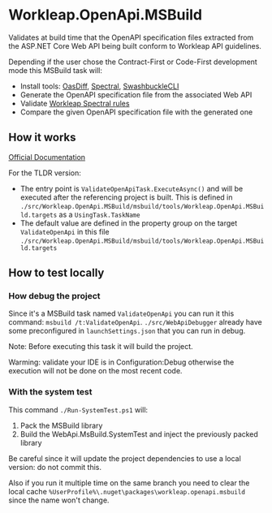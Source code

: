 # Workleap.OpenApi.MSBuild

Validates at build time that the OpenAPI specification files extracted from the ASP.NET Core Web API being built conform to Workleap API guidelines.

Depending if the user chose the Contract-First or Code-First development mode this MSBuild task will:

- Install tools: [OasDiff](https://github.com/Tufin/oasdiff), [Spectral](https://github.com/stoplightio/spectral), [SwashbuckleCLI](https://github.com/domaindrivendev/Swashbuckle.AspNetCore?tab=readme-ov-file#swashbuckleaspnetcorecli)
- Generate the OpenAPI specification file from the associated Web API
- Validate [Workleap Spectral rules](https://github.com/gsoft-inc/wl-api-guidelines/blob/main/.spectral.yaml)
- Compare the given OpenAPI specification file with the generated one

## How it works

[Official Documentation](https://learn.microsoft.com/en-us/visualstudio/msbuild/tutorial-custom-task-code-generation?view=vs-2022#include-msbuild-properties-and-targets-in-a-package)

For the TLDR version: 

- The entry point is `ValidateOpenApiTask.ExecuteAsync()` and will be executed after the referencing project is built. This is defined in `./src/Workleap.OpenApi.MSBuild/msbuild/tools/Workleap.OpenApi.MSBuild.targets` as a `UsingTask.TaskName`
- The default value are defined in the property group on the target `ValidateOpenApi` in this file `./src/Workleap.OpenApi.MSBuild/msbuild/tools/Workleap.OpenApi.MSBuild.targets`

## How to test locally

### How debug the project

Since it's a MSBuild task named `ValidateOpenApi` you can run it this command: `msbuild /t:ValidateOpenApi`. `./src/WebApiDebugger` already have some preconfigured in `launchSettings.json` that you can run in debug.

Note: Before executing this task it will build the project.

Warming: validate your IDE is in Configuration:Debug otherwise the execution will not be done on the most recent code.

### With the system test

This command `./Run-SystemTest.ps1` will:

1. Pack the MSBuild library
2. Build the WebApi.MsBuild.SystemTest and inject the previously packed library

Be careful since it will update the project dependencies to use a local version: do not commit this.

Also if you run it multiple time on the same branch you need to clear the local cache `%UserProfile%\.nuget\packages\workleap.openapi.msbuild` since the name won't change.